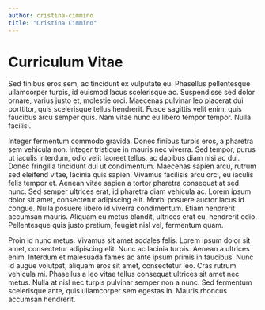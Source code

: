 ```yaml
---
author: cristina-cimmino
title: "Cristina Cimmino"
---
```

# Curriculum Vitae

Sed finibus eros sem, ac tincidunt ex vulputate eu. Phasellus pellentesque ullamcorper turpis, id euismod lacus scelerisque ac. Suspendisse sed dolor ornare, varius justo et, molestie orci. Maecenas pulvinar leo placerat dui porttitor, quis scelerisque tellus hendrerit. Fusce sagittis velit enim, quis faucibus arcu semper quis. Nam vitae nunc eu libero tempor tempor. Nulla facilisi.

Integer fermentum commodo gravida. Donec finibus turpis eros, a pharetra sem vehicula non. Integer tristique in mauris nec viverra. Sed tempor, purus ut iaculis interdum, odio velit laoreet tellus, ac dapibus diam nisi ac dui. Donec fringilla tincidunt dui ut condimentum. Maecenas sapien arcu, rutrum sed eleifend vitae, lacinia quis sapien. Vivamus facilisis arcu orci, eu iaculis felis tempor et. Aenean vitae sapien a tortor pharetra consequat at sed nunc. Sed semper ultrices erat, id pharetra diam vehicula ac. Lorem ipsum dolor sit amet, consectetur adipiscing elit. Morbi posuere auctor lacus id congue. Nulla posuere libero id viverra condimentum. Etiam hendrerit accumsan mauris. Aliquam eu metus blandit, ultrices erat eu, hendrerit odio. Pellentesque quis justo pretium, feugiat nisl vel, fermentum quam.

Proin id nunc metus. Vivamus sit amet sodales felis. Lorem ipsum dolor sit amet, consectetur adipiscing elit. Nunc ac lacinia turpis. Aenean a ultrices enim. Interdum et malesuada fames ac ante ipsum primis in faucibus. Nunc id augue volutpat, aliquam eros sit amet, consectetur leo. Cras rutrum vehicula mi. Phasellus a leo vitae tellus consequat ultrices sit amet nec metus. Nulla at nisl nec turpis pulvinar semper non a nunc. Sed fermentum scelerisque ante, quis ullamcorper sem egestas in. Mauris rhoncus accumsan hendrerit.